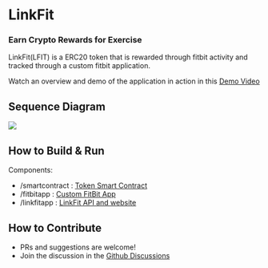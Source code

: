 # LinkFit #
### Earn Crypto Rewards for Exercise ###

LinkFit(LFIT) is a ERC20 token that is rewarded through fitbit activity and tracked through a custom fitbit application.

Watch an overview and demo of the application in action in this
[Demo Video](https://www.youtube.com/watch?v=dujMX-tScGs)

## Sequence Diagram ##
![](https://www.websequencediagrams.com/cgi-bin/cdraw?lz=dGl0bGUgTGlua0ZpdCBBcmNoaXRlY3R1cmUKYWN0b3IgVXNlcgpwYXJ0aWNpcGFudCBGaXRCaXQABg1Db21wYW5pb24gQXBwACANAFAJcGkKClVzZXItPgA6BjogRXhlcmNpc2VzCgBMBi0-ADoNOiBIZWFsdGggRGF0YVN5bmMKAFkNLT4AUAs6IFN1Ym1pdAAnDAoAcAstPlNtYXJ0IENvbnRyYWN0OiBTQwArCFJlZGVtcHRpb24gUmVxdWVzdAoAHw4tPkNoYWlubGluayBBZGFwdGVyOiBHZXQgc3RlcHMKAAwRAFoTdG9yZSBTACoFAHkdUmVkZWVtACMHAHYQQmxvY2tjaGFpbjogVHJhbnNmZXIgVG9rZW5zCgASCgCBWRIAHgUgQmFsYW5jZQCCCA4AgmIPU3luYyByZXNwb25zZQCCfhhHZXQARA8AgnwcABwSAIMKDQCBSAxHZXQgRVJDMjAAgSMJAIFKDACDYQ0AgUYNIFIAgSoIAIFAHAAcFwCERQ8AhRQIAEoXAIUhCFVzZXIAgkoP&s=modern-blue)

## How to Build & Run ##
Components:
* /smartcontract : [Token Smart Contract](smartcontract/README.md)
* /fitbitapp : [Custom FitBit App](fitbitapp/README.md)
* /linkfitapp : [LinkFit API and website](linkfitapp/README.md)

## How to Contribute ##
* PRs and suggestions are welcome!
* Join the discussion in the [Github Discussions](https://github.com/xandronus/linkfit/discussions)
